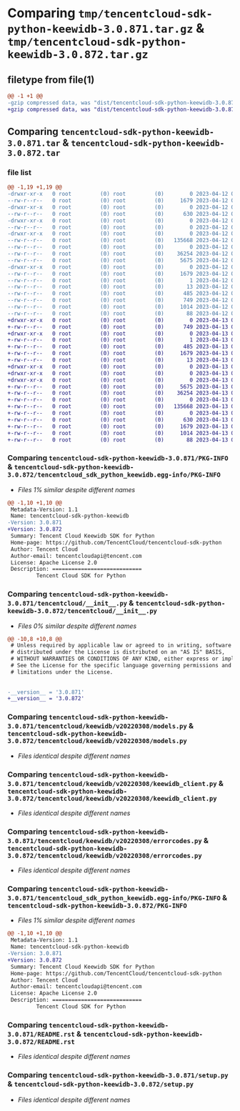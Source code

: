 # Comparing `tmp/tencentcloud-sdk-python-keewidb-3.0.871.tar.gz` & `tmp/tencentcloud-sdk-python-keewidb-3.0.872.tar.gz`

## filetype from file(1)

```diff
@@ -1 +1 @@
-gzip compressed data, was "dist/tencentcloud-sdk-python-keewidb-3.0.871.tar", last modified: Wed Apr 12 00:28:40 2023, max compression
+gzip compressed data, was "dist/tencentcloud-sdk-python-keewidb-3.0.872.tar", last modified: Thu Apr 13 00:44:37 2023, max compression
```

## Comparing `tencentcloud-sdk-python-keewidb-3.0.871.tar` & `tencentcloud-sdk-python-keewidb-3.0.872.tar`

### file list

```diff
@@ -1,19 +1,19 @@
-drwxr-xr-x   0 root         (0) root         (0)        0 2023-04-12 00:28:40.000000 tencentcloud-sdk-python-keewidb-3.0.871/
--rw-r--r--   0 root         (0) root         (0)     1679 2023-04-12 00:28:40.000000 tencentcloud-sdk-python-keewidb-3.0.871/PKG-INFO
-drwxr-xr-x   0 root         (0) root         (0)        0 2023-04-12 00:28:40.000000 tencentcloud-sdk-python-keewidb-3.0.871/tencentcloud/
--rw-r--r--   0 root         (0) root         (0)      630 2023-04-12 00:28:40.000000 tencentcloud-sdk-python-keewidb-3.0.871/tencentcloud/__init__.py
-drwxr-xr-x   0 root         (0) root         (0)        0 2023-04-12 00:28:40.000000 tencentcloud-sdk-python-keewidb-3.0.871/tencentcloud/keewidb/
--rw-r--r--   0 root         (0) root         (0)        0 2023-04-12 00:28:40.000000 tencentcloud-sdk-python-keewidb-3.0.871/tencentcloud/keewidb/__init__.py
-drwxr-xr-x   0 root         (0) root         (0)        0 2023-04-12 00:28:40.000000 tencentcloud-sdk-python-keewidb-3.0.871/tencentcloud/keewidb/v20220308/
--rw-r--r--   0 root         (0) root         (0)   135668 2023-04-12 00:28:40.000000 tencentcloud-sdk-python-keewidb-3.0.871/tencentcloud/keewidb/v20220308/models.py
--rw-r--r--   0 root         (0) root         (0)        0 2023-04-12 00:28:40.000000 tencentcloud-sdk-python-keewidb-3.0.871/tencentcloud/keewidb/v20220308/__init__.py
--rw-r--r--   0 root         (0) root         (0)    36254 2023-04-12 00:28:40.000000 tencentcloud-sdk-python-keewidb-3.0.871/tencentcloud/keewidb/v20220308/keewidb_client.py
--rw-r--r--   0 root         (0) root         (0)     5675 2023-04-12 00:28:40.000000 tencentcloud-sdk-python-keewidb-3.0.871/tencentcloud/keewidb/v20220308/errorcodes.py
-drwxr-xr-x   0 root         (0) root         (0)        0 2023-04-12 00:28:40.000000 tencentcloud-sdk-python-keewidb-3.0.871/tencentcloud_sdk_python_keewidb.egg-info/
--rw-r--r--   0 root         (0) root         (0)     1679 2023-04-12 00:28:40.000000 tencentcloud-sdk-python-keewidb-3.0.871/tencentcloud_sdk_python_keewidb.egg-info/PKG-INFO
--rw-r--r--   0 root         (0) root         (0)        1 2023-04-12 00:28:40.000000 tencentcloud-sdk-python-keewidb-3.0.871/tencentcloud_sdk_python_keewidb.egg-info/dependency_links.txt
--rw-r--r--   0 root         (0) root         (0)       13 2023-04-12 00:28:40.000000 tencentcloud-sdk-python-keewidb-3.0.871/tencentcloud_sdk_python_keewidb.egg-info/top_level.txt
--rw-r--r--   0 root         (0) root         (0)      485 2023-04-12 00:28:40.000000 tencentcloud-sdk-python-keewidb-3.0.871/tencentcloud_sdk_python_keewidb.egg-info/SOURCES.txt
--rw-r--r--   0 root         (0) root         (0)      749 2023-04-12 00:28:40.000000 tencentcloud-sdk-python-keewidb-3.0.871/README.rst
--rw-r--r--   0 root         (0) root         (0)     1014 2023-04-12 00:28:40.000000 tencentcloud-sdk-python-keewidb-3.0.871/setup.py
--rw-r--r--   0 root         (0) root         (0)       88 2023-04-12 00:28:40.000000 tencentcloud-sdk-python-keewidb-3.0.871/setup.cfg
+drwxr-xr-x   0 root         (0) root         (0)        0 2023-04-13 00:44:37.000000 tencentcloud-sdk-python-keewidb-3.0.872/
+-rw-r--r--   0 root         (0) root         (0)      749 2023-04-13 00:44:37.000000 tencentcloud-sdk-python-keewidb-3.0.872/README.rst
+drwxr-xr-x   0 root         (0) root         (0)        0 2023-04-13 00:44:37.000000 tencentcloud-sdk-python-keewidb-3.0.872/tencentcloud_sdk_python_keewidb.egg-info/
+-rw-r--r--   0 root         (0) root         (0)        1 2023-04-13 00:44:37.000000 tencentcloud-sdk-python-keewidb-3.0.872/tencentcloud_sdk_python_keewidb.egg-info/dependency_links.txt
+-rw-r--r--   0 root         (0) root         (0)      485 2023-04-13 00:44:37.000000 tencentcloud-sdk-python-keewidb-3.0.872/tencentcloud_sdk_python_keewidb.egg-info/SOURCES.txt
+-rw-r--r--   0 root         (0) root         (0)     1679 2023-04-13 00:44:37.000000 tencentcloud-sdk-python-keewidb-3.0.872/tencentcloud_sdk_python_keewidb.egg-info/PKG-INFO
+-rw-r--r--   0 root         (0) root         (0)       13 2023-04-13 00:44:37.000000 tencentcloud-sdk-python-keewidb-3.0.872/tencentcloud_sdk_python_keewidb.egg-info/top_level.txt
+drwxr-xr-x   0 root         (0) root         (0)        0 2023-04-13 00:44:37.000000 tencentcloud-sdk-python-keewidb-3.0.872/tencentcloud/
+drwxr-xr-x   0 root         (0) root         (0)        0 2023-04-13 00:44:37.000000 tencentcloud-sdk-python-keewidb-3.0.872/tencentcloud/keewidb/
+drwxr-xr-x   0 root         (0) root         (0)        0 2023-04-13 00:44:37.000000 tencentcloud-sdk-python-keewidb-3.0.872/tencentcloud/keewidb/v20220308/
+-rw-r--r--   0 root         (0) root         (0)     5675 2023-04-13 00:44:37.000000 tencentcloud-sdk-python-keewidb-3.0.872/tencentcloud/keewidb/v20220308/errorcodes.py
+-rw-r--r--   0 root         (0) root         (0)    36254 2023-04-13 00:44:37.000000 tencentcloud-sdk-python-keewidb-3.0.872/tencentcloud/keewidb/v20220308/keewidb_client.py
+-rw-r--r--   0 root         (0) root         (0)        0 2023-04-13 00:44:37.000000 tencentcloud-sdk-python-keewidb-3.0.872/tencentcloud/keewidb/v20220308/__init__.py
+-rw-r--r--   0 root         (0) root         (0)   135668 2023-04-13 00:44:37.000000 tencentcloud-sdk-python-keewidb-3.0.872/tencentcloud/keewidb/v20220308/models.py
+-rw-r--r--   0 root         (0) root         (0)        0 2023-04-13 00:44:37.000000 tencentcloud-sdk-python-keewidb-3.0.872/tencentcloud/keewidb/__init__.py
+-rw-r--r--   0 root         (0) root         (0)      630 2023-04-13 00:44:37.000000 tencentcloud-sdk-python-keewidb-3.0.872/tencentcloud/__init__.py
+-rw-r--r--   0 root         (0) root         (0)     1679 2023-04-13 00:44:37.000000 tencentcloud-sdk-python-keewidb-3.0.872/PKG-INFO
+-rw-r--r--   0 root         (0) root         (0)     1014 2023-04-13 00:44:37.000000 tencentcloud-sdk-python-keewidb-3.0.872/setup.py
+-rw-r--r--   0 root         (0) root         (0)       88 2023-04-13 00:44:37.000000 tencentcloud-sdk-python-keewidb-3.0.872/setup.cfg
```

### Comparing `tencentcloud-sdk-python-keewidb-3.0.871/PKG-INFO` & `tencentcloud-sdk-python-keewidb-3.0.872/tencentcloud_sdk_python_keewidb.egg-info/PKG-INFO`

 * *Files 1% similar despite different names*

```diff
@@ -1,10 +1,10 @@
 Metadata-Version: 1.1
 Name: tencentcloud-sdk-python-keewidb
-Version: 3.0.871
+Version: 3.0.872
 Summary: Tencent Cloud Keewidb SDK for Python
 Home-page: https://github.com/TencentCloud/tencentcloud-sdk-python
 Author: Tencent Cloud
 Author-email: tencentcloudapi@tencent.com
 License: Apache License 2.0
 Description: ============================
         Tencent Cloud SDK for Python
```

### Comparing `tencentcloud-sdk-python-keewidb-3.0.871/tencentcloud/__init__.py` & `tencentcloud-sdk-python-keewidb-3.0.872/tencentcloud/__init__.py`

 * *Files 0% similar despite different names*

```diff
@@ -10,8 +10,8 @@
 # Unless required by applicable law or agreed to in writing, software
 # distributed under the License is distributed on an "AS IS" BASIS,
 # WITHOUT WARRANTIES OR CONDITIONS OF ANY KIND, either express or implied.
 # See the License for the specific language governing permissions and
 # limitations under the License.
 
 
-__version__ = '3.0.871'
+__version__ = '3.0.872'
```

### Comparing `tencentcloud-sdk-python-keewidb-3.0.871/tencentcloud/keewidb/v20220308/models.py` & `tencentcloud-sdk-python-keewidb-3.0.872/tencentcloud/keewidb/v20220308/models.py`

 * *Files identical despite different names*

### Comparing `tencentcloud-sdk-python-keewidb-3.0.871/tencentcloud/keewidb/v20220308/keewidb_client.py` & `tencentcloud-sdk-python-keewidb-3.0.872/tencentcloud/keewidb/v20220308/keewidb_client.py`

 * *Files identical despite different names*

### Comparing `tencentcloud-sdk-python-keewidb-3.0.871/tencentcloud/keewidb/v20220308/errorcodes.py` & `tencentcloud-sdk-python-keewidb-3.0.872/tencentcloud/keewidb/v20220308/errorcodes.py`

 * *Files identical despite different names*

### Comparing `tencentcloud-sdk-python-keewidb-3.0.871/tencentcloud_sdk_python_keewidb.egg-info/PKG-INFO` & `tencentcloud-sdk-python-keewidb-3.0.872/PKG-INFO`

 * *Files 1% similar despite different names*

```diff
@@ -1,10 +1,10 @@
 Metadata-Version: 1.1
 Name: tencentcloud-sdk-python-keewidb
-Version: 3.0.871
+Version: 3.0.872
 Summary: Tencent Cloud Keewidb SDK for Python
 Home-page: https://github.com/TencentCloud/tencentcloud-sdk-python
 Author: Tencent Cloud
 Author-email: tencentcloudapi@tencent.com
 License: Apache License 2.0
 Description: ============================
         Tencent Cloud SDK for Python
```

### Comparing `tencentcloud-sdk-python-keewidb-3.0.871/README.rst` & `tencentcloud-sdk-python-keewidb-3.0.872/README.rst`

 * *Files identical despite different names*

### Comparing `tencentcloud-sdk-python-keewidb-3.0.871/setup.py` & `tencentcloud-sdk-python-keewidb-3.0.872/setup.py`

 * *Files identical despite different names*

